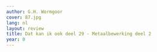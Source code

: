 ```yaml
---
author: G.H. Wormgoor
cover: 87.jpg
lang: nl
layout: review
title: Dat kan ik ook deel 29 - Metaalbewerking deel 2
year: 0
---
```


